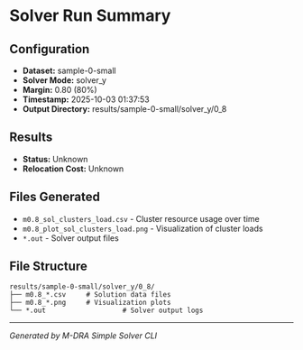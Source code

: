 # Solver Run Summary

## Configuration
- **Dataset:** sample-0-small
- **Solver Mode:** solver_y
- **Margin:** 0.80 (80%)
- **Timestamp:** 2025-10-03 01:37:53
- **Output Directory:** results/sample-0-small/solver_y/0_8

## Results
- **Status:** Unknown
- **Relocation Cost:** Unknown

## Files Generated
- `m0.8_sol_clusters_load.csv` - Cluster resource usage over time
- `m0.8_plot_sol_clusters_load.png` - Visualization of cluster loads
- `*.out` - Solver output files

## File Structure
```
results/sample-0-small/solver_y/0_8/
├── m0.8_*.csv     # Solution data files
├── m0.8_*.png     # Visualization plots
└── *.out                   # Solver output logs
```

---
*Generated by M-DRA Simple Solver CLI*
